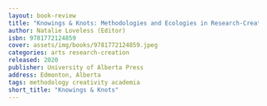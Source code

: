 ```yaml
---
layout: book-review
title: "Knowings & Knots: Methodologies and Ecologies in Research-Creation"
author: Natalie Loveless (Editor)
isbn: 9781772124859
cover: assets/img/books/9781772124859.jpeg
categories: arts research-creation
released: 2020
publisher: University of Alberta Press
address: Edmonton, Alberta
tags: methodology creativity academia
short_title: "Knowings & Knots"
---
```

